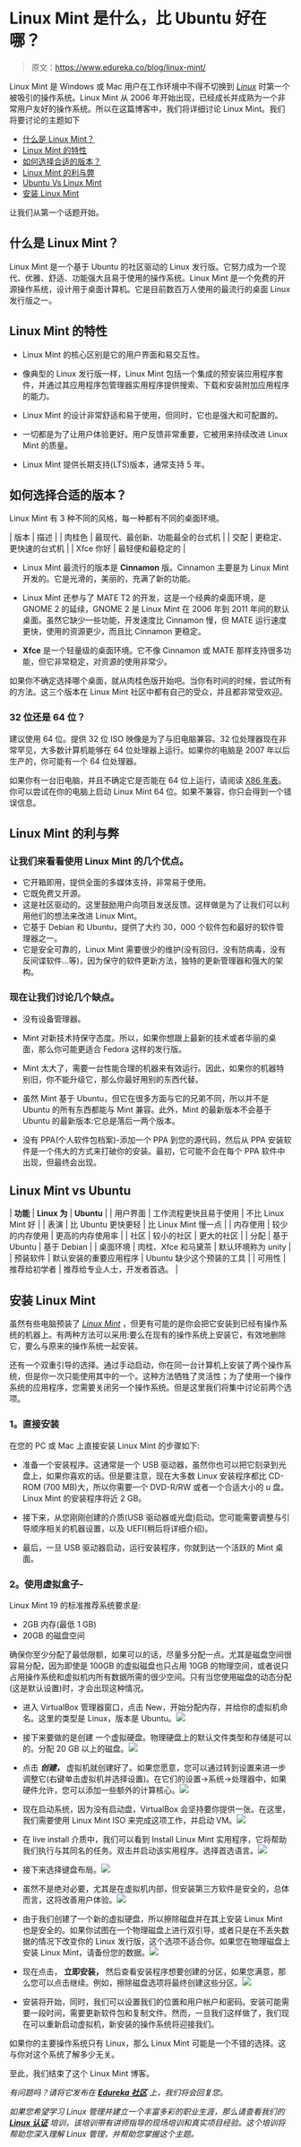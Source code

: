 # Linux Mint 是什么，比 Ubuntu 好在哪？

> 原文：<https://www.edureka.co/blog/linux-mint/>

Linux Mint 是 Windows 或 Mac 用户在工作环境中不得不切换到 *[Linux](https://www.edureka.co/linux-admin)* 时第一个被吸引的操作系统。Linux Mint 从 2006 年开始出现，已经成长并成熟为一个非常用户友好的操作系统。所以在这篇博客中，我们将详细讨论 Linux Mint。我们将要讨论的主题如下

*   [什么是 Linux Mint？](#what)
*   [Linux Mint 的特性](#features)
*   [如何选择合适的版本？](#edition)
*   [Linux Mint 的利与弊](#pnc)
*   [Ubuntu Vs Linux Mint](#uvslm)
*   [安装 Linux Mint](#install)

让我们从第一个话题开始。

## **什么是 Linux Mint？**

Linux Mint 是一个基于 Ubuntu 的社区驱动的 Linux 发行版。它努力成为一个现代、优雅、舒适、功能强大且易于使用的操作系统。Linux Mint 是一个免费的开源操作系统，设计用于桌面计算机。它是目前数百万人使用的最流行的桌面 Linux 发行版之一。

## **Linux Mint 的特性**

*   Linux Mint 的核心区别是它的用户界面和易交互性。

*   像典型的 Linux 发行版一样，Linux Mint 包括一个集成的预安装应用程序套件，并通过其应用程序包管理器实用程序提供搜索、下载和安装附加应用程序的能力。

*   Linux Mint 的设计非常舒适和易于使用，但同时，它也是强大和可配置的。

*   一切都是为了让用户体验更好。用户反馈非常重要，它被用来持续改进 Linux Mint 的质量。

*   Linux Mint 提供长期支持(LTS)版本，通常支持 5 年。

## **如何选择合适的版本？**

Linux Mint 有 3 种不同的风格，每一种都有不同的桌面环境。

| 版本 | 描述 |
| 肉桂色 | 最现代、最创新、功能最全的台式机 |
| 交配 | 更稳定、更快速的台式机 |
| Xfce 你好 | 最轻便和最稳定的 |

*   Linux Mint 最流行的版本是 **Cinnamon** 版。Cinnamon 主要是为 Linux Mint 开发的。它是光滑的，美丽的，充满了新的功能。

*   Linux Mint 还参与了 MATE T2 的开发，这是一个经典的桌面环境，是 GNOME 2 的延续，GNOME 2 是 Linux Mint 在 2006 年到 2011 年间的默认桌面。虽然它缺少一些功能，开发速度比 Cinnamon 慢，但 MATE 运行速度更快，使用的资源更少，而且比 Cinnamon 更稳定。

*   **Xfce** 是一个轻量级的桌面环境。它不像 Cinnamon 或 MATE 那样支持很多功能，但它非常稳定，对资源的使用非常少。

如果你不确定选择哪个桌面，就从肉桂色版开始吧。当你有时间的时候，尝试所有的方法。这三个版本在 Linux Mint 社区中都有自己的受众，并且都非常受欢迎。

### **32 位还是 64 位？**

建议使用 64 位。提供 32 位 ISO 映像是为了与旧电脑兼容。32 位处理器现在非常罕见，大多数计算机能够在 64 位处理器上运行。如果你的电脑是 2007 年以后生产的，你可能有一个 64 位处理器。

如果你有一台旧电脑，并且不确定它是否能在 64 位上运行，请阅读 [X86 年表](https://en.wikipedia.org/wiki/X86#Chronology)。你可以尝试在你的电脑上启动 Linux Mint 64 位。如果不兼容，你只会得到一个错误信息。

## **Linux Mint 的利与弊**

### 让我们来看看使用 Linux Mint 的几个优点。

*   它开箱即用，提供全面的多媒体支持，非常易于使用。
*   它既免费又开源。
*   这是社区驱动的。这里鼓励用户向项目发送反馈。这样做是为了让我们可以利用他们的想法来改进 Linux Mint。
*   它基于 Debian 和 Ubuntu，提供了大约 30，000 个软件包和最好的软件管理器之一。
*   它是安全可靠的，Linux Mint 需要很少的维护(没有回归，没有防病毒，没有反间谍软件…等)，因为保守的软件更新方法，独特的更新管理器和强大的架构。

### 现在让我们讨论几个缺点。

*   没有设备管理器。

*   Mint 对新技术持保守态度。所以，如果你想跟上最新的技术或者华丽的桌面，那么你可能更适合 Fedora 这样的发行版。
*   Mint 太大了，需要一台性能合理的机器来有效运行。因此，如果你的机器特别旧，你不能升级它，那么你最好用别的东西代替。
*   虽然 Mint 基于 Ubuntu，但它在很多方面与它的兄弟不同，所以并不是 Ubuntu 的所有东西都能与 Mint 兼容。此外，Mint 的最新版本不会基于 Ubuntu 的最新版本:它总是落后一两个版本。
*   没有 PPA(个人软件包档案)-添加一个 PPA 到您的源代码，然后从 PPA 安装软件是一个伟大的方式来打破你的安装。最初，它可能不会在每个 PPA 软件中出现，但最终会出现。

## **Linux Mint vs Ubuntu**

| **功能** | **Linux 为** | **Ubuntu** |
| 用户界面 | 工作流程更快且易于使用 | 不比 Linux Mint 好 |
| 表演 | 比 Ubuntu 更快更轻 | 比 Linux Mint 慢一点 |
| 内存使用 | 较少的内存使用 | 更高的内存使用率 |
| 社区 | 较小的社区 | 更大的社区 |
| 分配 | 基于 Ubuntu | 基于 Debian |
| 桌面环境 | 肉桂、Xfce 和马黛茶 | 默认环境称为 unity |
| 预装软件 | 默认安装的重要应用程序 | Ubuntu 缺少这个预装的工具 |
| 可用性 | 推荐给初学者 | 推荐给专业人士，开发者首选。 |

## **安装 Linux Mint**

虽然有些电脑预装了 *[Linux Mint](https://www.linuxmint.com/edition.php?id=267)* ，但更有可能的是你会把它安装到已经有操作系统的机器上。有两种方法可以采用:要么在现有的操作系统上安装它，有效地删除它，要么与原来的操作系统一起安装。

还有一个双重引导的选择。通过手动启动，你在同一台计算机上安装了两个操作系统，但是你一次只能使用其中的一个。这种方法牺牲了灵活性；为了使用一个操作系统的应用程序，您需要关闭另一个操作系统。但是这里我们将集中讨论前两个选项。

### **1。直接安装**

在您的 PC 或 Mac 上直接安装 Linux Mint 的步骤如下:

*   准备一个安装程序。这通常是一个 USB 驱动器，虽然你也可以把它刻录到光盘上，如果你喜欢的话。但是要注意，现在大多数 Linux 安装程序都比 CD-ROM (700 MB)大，所以你需要一个 DVD-R/RW 或者一个合适大小的 u 盘。Linux Mint 的安装程序将近 2 GB。

*   接下来，从您刚刚创建的介质(USB 驱动器或光盘)启动。您可能需要调整与引导顺序相关的机器设置，以及 UEFI(稍后将详细介绍)。

*   最后，一旦 USB 驱动器启动，运行安装程序，你就到达一个活跃的 Mint 桌面。

### **2。使用虚拟盒子-**

Linux Mint 19 的标准推荐系统要求是:

*   2GB 内存(最低 1 GB)
*   20GB 的磁盘空间

确保你至少分配了最低限额，如果可以的话，尽量多分配一点。尤其是磁盘空间很容易分配，因为即使是 100GB 的虚拟磁盘也只占用 10GB 的物理空间，或者说只占用操作系统和虚拟机内所有数据所需的很少空间。只有当您使用磁盘的动态分配(这是默认设置)时，才会出现这种情况。

*   进入 VirtualBox 管理器窗口，点击 New，开始分配内存，并给你的虚拟机命名。这里的类型是 Linux，版本是 Ubuntu。![](img/07ca74c526eae5d7d451981397983947.png)

*   接下来要做的是创建  一个虚拟硬盘。物理硬盘上的默认文件类型和存储是可以的。分配 20 GB 以上的磁盘。![](img/4539efef691c1679873d0065cb656431.png)

*   点击 ***创建，*** 虚拟机就创建好了。如果您愿意，您可以通过转到设置来进一步调整它(右键单击虚拟机并选择设置)。在它们的设置→系统→处理器中，如果硬件允许，您可以添加一些额外的计算核心。![](img/b76da5a140c3acaf6c1bc215b0190a99.png)

*   现在启动系统，因为没有启动盘，VirtualBox 会坚持要你提供一张。在这里，我们需要使用 Linux Mint ISO 来完成这项工作，并启动 VM。![](img/b084f777cd191625377d41dd30cb8137.png)

*   在 live install 介质中，我们可以看到 Install Linux Mint 实用程序，它将帮助我们执行与其同名的任务。双击并启动该实用程序。选择首选语言。![](img/376499d543c6d23b94ffb3565864d947.png)

*   接下来选择键盘布局。![](img/fc17637af868931e2ae72807032b1205.png)

*   虽然不是绝对必要，尤其是在虚拟机内部，但安装第三方软件是安全的，总体而言，这将改善用户体验。![](img/5088fe3f60399bcfbe50dcd1ef428bbf.png)

*   由于我们创建了一个新的虚拟硬盘，所以擦除磁盘并在其上安装 Linux Mint 也是安全的。如果你试图在一个物理磁盘上进行双引导，或者只是在不丢失数据的情况下改变你的 Linux 发行版，这个选项不适合你。如果您在物理磁盘上安装 Linux Mint，请备份您的数据。![](img/9346b4c3b9ef7c5e9331cc2cecc9604a.png)

*   现在点击， **立即安装，** 然后查看安装程序想要创建的分区，如果您满意，那么您可以点击继续。例如，擦除磁盘选项将最终创建这些分区。![](img/a1113cdae92f5a944de624be25c88048.png)

*   安装将开始，同时，我们可以设置我们的位置和用户帐户和密码。安装可能需要一段时间，需要更新软件包和复制文件。然而，一旦我们这样做了，我们现在可以重新启动虚拟机，新安装的操作系统将迎接我们。

如果你的主要操作系统只有 Linux，那么 Linux Mint 可能是一个不错的选择。这与你对这个系统了解多少无关。

至此，我们结束了这个 Linux Mint 博客。

*有问题吗？请将它发布在 **[Edureka 社区](https://edureka.co/community)** 上，我们将会回复您。*

*如果您希望学习 Linux 管理并建立一个丰富多彩的职业生涯，那么请查看我们的 [**Linux 认证**](https://www.edureka.co/linux-admin) 培训，该培训带有讲师指导的现场培训和真实项目经验。这个培训将帮助您深入理解 Linux 管理，并帮助您掌握这个主题。*